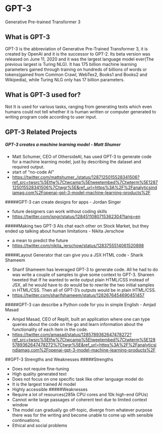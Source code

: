 # GPT-3

Generative Pre-trained Transformer 3

## What is GPT-3
GPT-3 is the abbreviation of Generative Pre-Trained Transformer 3, it is created by OpenAI and it is the successor to GPT-2. Its beta version was released on June 11, 2020 and it was the largest language model ever(The previous largest is Turing NLG). It has 175 billion machine learning parameters gained through training on hundreds of billions of words or tokens(gained from Common Crawl, WebTex2, Books1 and Books2 and Wikipedia), while Turing NLG only has 17 billion parameters.

## What is GPT-3 used for?
Not It is used for various tasks, ranging from generating texts which even humans could not tell whether it is human written or computer generated to writing program code according to user input.

## GPT-3 Related Projects
##### GPT-3 creates a machine learning model - Matt Shumer
- Matt Schumer, CEO of OthersideAI, has used GPT-3 to generate code for a machine learning model, just by describing the dataset and required output.
- start of “no-code AI”
- https://twitter.com/mattshumer_/status/1287125015528341506?ref_src=twsrc%5Etfw%7Ctwcamp%5Etweetembed%7Ctwterm%5E1287125015528341506%7Ctwgr%5E&ref_url=https%3A%2F%2Fanalyticsindiamag.com%2Fopenai-gpt-3-model-machine-learning-products%2F 

#####GPT-3 can create designs for apps - Jordan Singer
- future designers can work without coding skills
- https://twitter.com/jsngr/status/1284511080715362304?lang=en

#####Making two GPT-3 AIs chat each other on Stock Market, but they ended up talking about human limitations - Nikita Jerschow
- a mean to predict the future
- https://twitter.com/nikita_jerschow/status/1283755514061520898 

#####Layout Generator that can give you a JSX HTML code - Sharik Shameem
- Sharif Shameem has leveraged GPT-3 to generate code. All he had to do was write a couple of samples to give some context to GPT-3. Shareen tweeted that If he wanted to write output plain HTML/CSS instead of JSX, all he would have to do would be to rewrite the two initial samples in HTML/CSS. Then all of GPT-3’s outputs would be in plain HTML/CSS.
- https://twitter.com/sharifshameem/status/1282676454690451457 

#####GPT-3 can describe a Python code for you in simple English - Amjad Masad
- Amjad Masad, CEO of Replit, built an application where one can type queries about the code on the go and learn information about the functionality of each item in the code.
- https://twitter.com/amasad/status/1285789362647478272?ref_src=twsrc%5Etfw%7Ctwcamp%5Etweetembed%7Ctwterm%5E1285789362647478272%7Ctwgr%5E&ref_url=https%3A%2F%2Fanalyticsindiamag.com%2Fopenai-gpt-3-model-machine-learning-products%2F 

##GPT-3 Strengths and Weaknesses
#####Strengths
- Does not require fine-tuning
- High quality generated text
- Does not focus on one specific task like other language model do
- It is the largest trained AI model
- Highly accessible
#####Weaknesses
- Require a lot of resources(285k CPU cores and 10k high-end GPUs)
- Cannot write large passages of coherent text due to limited context window
- The model can gradually go off-topic, diverge from whatever purpose there was for the writing and become unable to come up with sensible continuations. 
- Ethical and social problems
